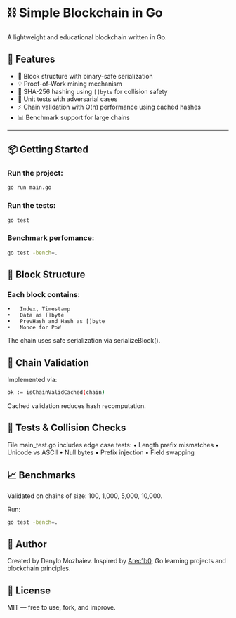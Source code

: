 # ⛓️ Simple Blockchain in Go

A lightweight and educational blockchain written in Go.

## 🚀 Features

- 🧱 Block structure with binary-safe serialization  
- 💡 Proof-of-Work mining mechanism  
- 🔐 SHA-256 hashing using `[]byte` for collision safety  
- 🧪 Unit tests with adversarial cases  
- ⚡ Chain validation with O(n) performance using cached hashes  
- 📊 Benchmark support for large chains

---

## 📦 Getting Started

### Run the project:

```bash
go run main.go
```

### Run the tests:

```bash
go test
```

### Benchmark perfomance:

```bash
go test -bench=.
```

## 🧬 Block Structure

### Each block contains:
	•	Index, Timestamp
	•	Data as []byte
	•	PrevHash and Hash as []byte
	•	Nonce for PoW

The chain uses safe serialization via serializeBlock().

## 🔁 Chain Validation

Implemented via:
```bash
ok := isChainValidCached(chain)
```
Cached validation reduces hash recomputation.

## 🧪 Tests & Collision Checks

File main_test.go includes edge case tests:
	•	Length prefix mismatches
	•	Unicode vs ASCII
	•	Null bytes
	•	Prefix injection
	•	Field swapping

 ## 📈 Benchmarks

Validated on chains of size: 100, 1,000, 5,000, 10,000.

Run:

```bash
go test -bench=.
```

## 👤 Author
Created by Danylo Mozhaiev.
Inspired by [Arec1b0](https://gist.github.com/arec1b0), 
Go learning projects and blockchain principles.

## 📜 License

MIT — free to use, fork, and improve.
